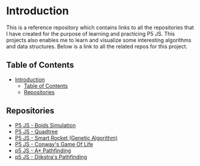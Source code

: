 # Introduction

This is a reference repository which contains links to all the repositories that I have created for the purpose of learning and practicing P5 JS.
This projects also enables me to learn and visualize some interesting algorithms and data structures. Below is a link to all the related repos for this project.

## Table of Contents

- [Introduction](#introduction)
  - [Table of Contents](#table-of-contents)
  - [Repositories](#repositories)

## Repositories

- [P5 JS - Boids Simulation](https://github.com/ghostscypher/boids_simulation)
- [P5 JS - Quadtree](https://github.com/ghostscypher/quadtree)
- [P5 JS - Smart Rocket (Genetic Algorithm)](https://github.com/ghostscypher/smart_rocket)
- [P5 JS - Conway's Game Of Life](https://github.com/ghostscypher/game_of_life)
- [p5 JS - A* Pathfinding](https://github.com/ghostscypher/a_star)
- [p5 JS - Dijkstra's Pathfinding](https://github.com/ghostscypher/dijkstra)
